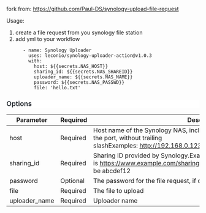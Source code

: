 fork from: https://github.com/Paul-DS/synology-upload-file-request

Usage:
1. create a file request from you synology file station
2. add yml to your workflow
```
      - name: Synology Uploader
        uses: leconio/synology-uploader-action@v1.0.3
        with: 
          host: ${{secrets.NAS_HOST}}
          sharing_id: ${{secrets.NAS_SHAREID}}
          uploader_name: ${{secrets.NAS_NAME}}
          password: ${{secrets.NAS_PASSWD}}
          file: 'hello.txt'
```

<h3 dir="auto" style="box-sizing: border-box; margin-top: 24px; margin-bottom: 16px; font-size: 1.25em; font-weight: 600; line-height: 1.25; color: rgb(36, 41, 47); font-family: -apple-system, &quot;system-ui&quot;, &quot;Segoe UI&quot;, Helvetica, Arial, sans-serif, &quot;Apple Color Emoji&quot;, &quot;Segoe UI Emoji&quot;; font-style: normal; font-variant-ligatures: normal; font-variant-caps: normal; letter-spacing: normal; orphans: 2; text-align: start; text-indent: 0px; text-transform: none; white-space: normal; widows: 2; word-spacing: 0px; -webkit-text-stroke-width: 0px; background-color: rgb(255, 255, 255); text-decoration-thickness: initial; text-decoration-style: initial; text-decoration-color: initial;">Options</h3>

Parameter | Required | Description
-- | -- | --
host | Required | Host name of the Synology NAS, including the protocol (HTTP/HTTPS) and the port, without trailing slashExamples: http://192.168.0.123:5000, https://www.example.com:1234
sharing_id | Required | Sharing ID provided by Synology.Example: if the URL provided is https://www.example.com/sharing/abcdef12, the Sharing ID would be abcdef12
password | Optional | The password for the file request, if defined
file | Required | The file to upload
uploader_name | Required | Uploader name

